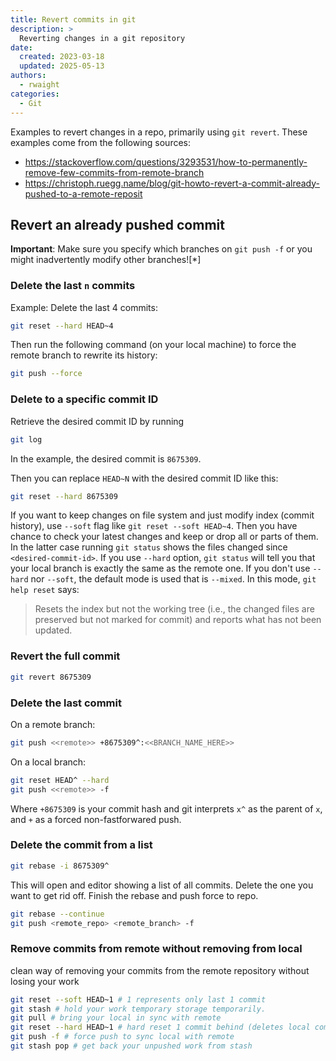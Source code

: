 ```yaml
---
title: Revert commits in git
description: >
  Reverting changes in a git repository
date:
  created: 2023-03-18
  updated: 2025-05-13
authors:
  - rwaight
categories:
  - Git
---
```


<!--- This page was moved from the 'rwaight/actions' repo --->
<!--- original file: https://github.com/rwaight/actions/blob/main/docs/git-revert-examples.md --->


Examples to revert changes in a repo, primarily using `git revert`.  These examples come from the following sources:

- https://stackoverflow.com/questions/3293531/how-to-permanently-remove-few-commits-from-remote-branch
- https://christoph.ruegg.name/blog/git-howto-revert-a-commit-already-pushed-to-a-remote-reposit

## Revert an already pushed commit

**Important**: Make sure you specify which branches on `git push -f` or you might inadvertently modify other branches![*]

### Delete the last `n` commits

Example: Delete the last 4 commits:
```bash
git reset --hard HEAD~4
```

Then run the following command (on your local machine) to force the remote branch to rewrite its history:
```bash
git push --force
```

### Delete to a specific commit ID

Retrieve the desired commit ID by running
```bash
git log
```

In the example, the desired commit is `8675309`.

Then you can replace `HEAD~N` with the desired commit ID like this:
```bash
git reset --hard 8675309
```

If you want to keep changes on file system and just modify index (commit history), use `--soft` flag like `git reset --soft HEAD~4`. Then you have chance to check your latest changes and keep or drop all or parts of them. In the latter case running `git status` shows the files changed since `<desired-commit-id>`. If you use `--hard` option, `git status` will tell you that your local branch is exactly the same as the remote one. If you don't use `--hard` nor `--soft`, the default mode is used that is `--mixed`. In this mode, `git help reset` says:
> Resets the index but not the working tree (i.e., the changed files are preserved but not marked for commit) and reports what has not been updated.


### Revert the full commit

```bash
git revert 8675309
```


### Delete the last commit

On a remote branch:
```bash
git push <<remote>> +8675309^:<<BRANCH_NAME_HERE>>
```

On a local branch:
```bash
git reset HEAD^ --hard
git push <<remote>> -f
```

Where `+8675309` is your commit hash and git interprets `x^` as the parent of `x`, and `+` as a forced non-fastforwared push.


### Delete the commit from a list

```bash
git rebase -i 8675309^
```

This will open and editor showing a list of all commits. Delete the one you want to get rid off. Finish the rebase and push force to repo.

```bash
git rebase --continue
git push <remote_repo> <remote_branch> -f
```


### Remove commits from remote without removing from local

clean way of removing your commits from the remote repository without losing your work

```bash
git reset --soft HEAD~1 # 1 represents only last 1 commit 
git stash # hold your work temporary storage temporarily.
git pull # bring your local in sync with remote
git reset --hard HEAD~1 # hard reset 1 commit behind (deletes local commit)
git push -f # force push to sync local with remote
git stash pop # get back your unpushed work from stash
```

